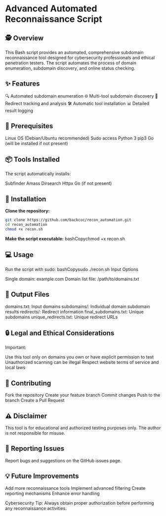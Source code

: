 # Advanced Automated Reconnaissance Script
## 🕵️ Overview
This Bash script provides an automated, comprehensive subdomain reconnaissance tool designed for cybersecurity professionals and ethical penetration testers. The script automates the process of domain enumeration, subdomain discovery, and online status checking.
## ✨ Features

🔍 Automated subdomain enumeration
🌐 Multi-tool subdomain discovery
🔗 Redirect tracking and analysis
🛠️ Automatic tool installation
📊 Detailed result logging

## 🔧 Prerequisites

Linux OS (Debian/Ubuntu recommended)
Sudo access
Python 3
pip3
Go (will be installed if not present)

## 📦 Tools Installed
The script automatically installs:

Subfinder
Amass
Dirsearch
Httpx
Go (if not present)

## 🚀 Installation

**Clone the repository:**
```bash
git clone https://github.com/backcoc/recon_automation.git
cd recon_automation
chmod +x recon.sh
```

**Make the script executable:**
bashCopychmod +x recon.sh


## 💻 Usage
Run the script with sudo:
bashCopysudo ./recon.sh
Input Options

Single domain: example.com
Domain list file: /path/to/domains.txt

## 📁 Output Files

domains.txt: Input domains
subdomains/: Individual domain subdomain results
redirects/: Redirect information
final_subdomains.txt: Unique subdomains
unique_redirects.txt: Unique redirect URLs

## 🔒 Legal and Ethical Considerations
Important:

Use this tool only on domains you own or have explicit permission to test
Unauthorized scanning can be illegal
Respect website terms of service and local laws

## 🤝 Contributing

Fork the repository
Create your feature branch
Commit changes
Push to the branch
Create a Pull Request

## ⚠️ Disclaimer
This tool is for educational and authorized testing purposes only. The author is not responsible for misuse.
## 🐛 Reporting Issues
Report bugs and suggestions on the GitHub issues page.
## 💡 Future Improvements

Add more reconnaissance tools
Implement advanced filtering
Create reporting mechanisms
Enhance error handling


Cybersecurity Tip: Always obtain proper authorization before performing any reconnaissance activities.
